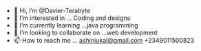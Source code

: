- 👋 Hi, I’m @Davier-Terabyte
- 👀 I’m interested in ... Coding and designs
- 🌱 I’m currently learning ...java programming
- 💞️ I’m looking to collaborate on ...web development
- 📫 How to reach me ... ashiniukal@gmail.com
+2349011500823

<!---
Davier-Terabyte/Davier-Terabyte is a ✨ special ✨ repository because its `README.md` (this file) appears on your GitHub profile.
You can click the Preview link to take a look at your changes.
--->
